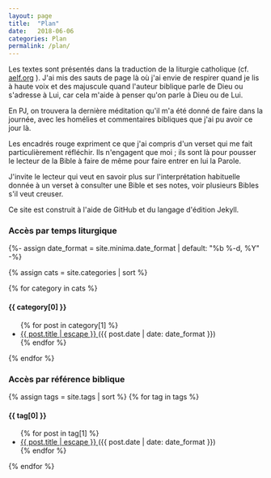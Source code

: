 ```yaml
---
layout: page
title:  "Plan"
date:   2018-06-06
categories: Plan
permalink: /plan/
---
```


Les textes sont présentés dans la traduction de la liturgie catholique (cf. [aelf.org]
). J'ai mis des sauts de page là où j'ai envie de respirer quand je lis à haute voix
et des majuscule quand l'auteur biblique parle de Dieu ou s'adresse à Lui, car cela m'aide à penser qu'on parle à Dieu ou de Lui.

En PJ, on trouvera la dernière méditation qu'il m'a été donné de faire dans la journée,
avec les homélies et commentaires bibliques que j'ai pu avoir ce jour là.

Les encadrés rouge expriment ce que j'ai compris d'un verset qui me fait particulièrement réfléchir.
Ils n'engagent que moi ; ils sont là pour pousser le lecteur de la Bible à faire de même pour faire entrer en lui la Parole.

J'invite le lecteur qui veut en savoir plus sur l'interprétation habituelle donnée à un verset
à consulter une Bible et ses notes, voir plusieurs Bibles s'il veut creuser.

Ce site est construit à l'aide de GitHub et du langage d'édition Jekyll.

### Accès par temps liturgique

{%- assign date_format = site.minima.date_format | default: "%b %-d, %Y" -%}

{% assign cats = site.categories | sort %}

{% for category in cats %}
  <h4>{{ category[0] }}</h4>
  <ul>
    {% for post in category[1] %}
    <li>
      <a  href="{{ post.url | relative_url }}">
        {{ post.title | escape }}
      </a>
      <span class="post-meta">({{ post.date | date: date_format }})</span>
    </li>
    {% endfor %}
  </ul>
{% endfor %}

### Accès par référence biblique

{% assign tags = site.tags | sort %}
{% for tag in tags %}
  <h4>{{ tag[0] }}</h4>
  <ul>
    {% for post in tag[1] %}
    <li>
      <a  href="{{ post.url | relative_url }}">
        {{ post.title | escape }}
      </a>
      <span class="post-meta">({{ post.date | date: date_format }})</span>
    </li>
    {% endfor %}
  </ul>
{% endfor %}


[aelf.org]: https://www.aelf.org
